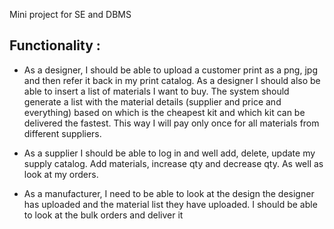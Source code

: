 Mini project for SE and DBMS


## Functionality : 

- As a designer, I should be able to upload a customer print as a png, jpg and then refer it back in my print catalog. As a designer I should also be able to insert a list of materials I want to buy. The system should generate a list with the material details (supplier and price and everything) based on which is the cheapest kit and which kit can be delivered the fastest. This way I will pay only once for all materials from different suppliers.
   
- As a supplier I should be able to log in and well add, delete, update my supply catalog. Add materials, increase qty and decrease qty. As well as look at my orders.

   
- As a manufacturer, I need to be able to look at the design the designer has uploaded and the material list they have uploaded. I should be able to look at the bulk orders and deliver it
